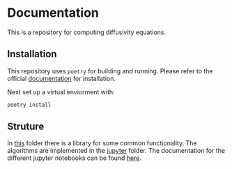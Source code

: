 # Documentation

This is a repository for computing diffusivity equations.

## Installation

This repository uses `poetry` for building and running. Please refer to the official [documentation](https://python-poetry.org/docs/) for installation.

Next set up a virtual enviorment with:

```bash
poetry install
```

## Struture

In [this](./src/pyfusion/) folder there is a library for some common functionality. The algorithms are implemented in the [jupyter](./jupyter/) folder. The documentation for the different jupyter notebooks can be found [here](./jupyter/README.md).
